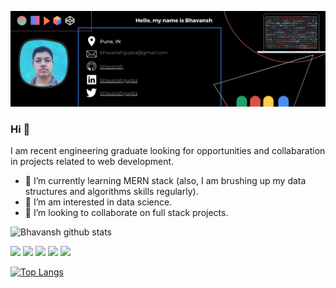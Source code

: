 ![](https://github.com/bhavansh/bhavansh/blob/master/profile.jpg) <!-- .element height="30%" width="30%" -->

### Hi 👋
I am recent engineering graduate looking for opportunities and collabaration in projects related to web development.
- 🔭 I’m currently learning MERN stack (also, I am brushing up my data structures and algorithms skills regularly).
- 🌱 I’m am interested in data science.
- 🤝 I’m looking to collaborate on full stack projects. 

![Bhavansh github stats](https://github-readme-stats.vercel.app/api?username=bhavansh&show_icons=true&theme=dark)

[<img src="https://img.shields.io/badge/twitter-%231DA1F2.svg?&style=for-the-badge&logo=twitter&logoColor=white" />](https://twitter.com/bhavanshgupta) [<img src="https://img.shields.io/badge/medium-%2312100E.svg?&style=for-the-badge&logo=medium&logoColor=white" />](https://medium.com/@bhavanshmgupta)  [<img src="https://img.shields.io/badge/linkedin-%230077B5.svg?&style=for-the-badge&logo=linkedin&logoColor=white" />](https://www.linkedin.com/in/bhavanshgupta/) [<img src = "https://img.shields.io/badge/instagram-%23E4405F.svg?&style=for-the-badge&logo=instagram&logoColor=white">](https://www.instagram.com/bhavanshgupta/) [<img src = "https://img.shields.io/badge/facebook-%231877F2.svg?&style=for-the-badge&logo=facebook&logoColor=white">](https://www.facebook.com/bhavansh.gupta)

[![Top Langs](https://github-readme-stats.vercel.app/api/top-langs/?username=bhavansh&layout=compact)](https://github.com/bhavansh/github-readme-stats)
